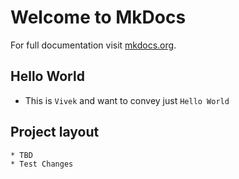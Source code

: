 # Welcome to MkDocs

For full documentation visit [mkdocs.org](https://www.mkdocs.org).

## Hello World

* This is `Vivek` and want to convey just `Hello World`

## Project layout

    * TBD
    * Test Changes